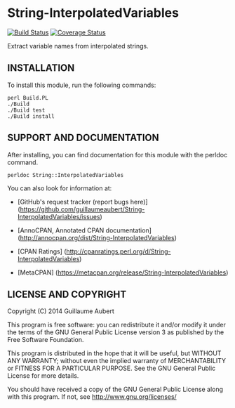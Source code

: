 String-InterpolatedVariables
============================

[![Build Status](https://travis-ci.org/guillaumeaubert/String-InterpolatedVariables.png?branch=master)](https://travis-ci.org/guillaumeaubert/String-InterpolatedVariables)
[![Coverage Status](https://coveralls.io/repos/guillaumeaubert/String-InterpolatedVariables/badge.png?branch=master)](https://coveralls.io/r/guillaumeaubert/String-InterpolatedVariables?branch=master)

Extract variable names from interpolated strings.


INSTALLATION
------------

To install this module, run the following commands:

	perl Build.PL
	./Build
	./Build test
	./Build install


SUPPORT AND DOCUMENTATION
-------------------------

After installing, you can find documentation for this module with the
perldoc command.

	perldoc String::InterpolatedVariables


You can also look for information at:

 * [GitHub's request tracker (report bugs here)]
   (https://github.com/guillaumeaubert/String-InterpolatedVariables/issues)

 * [AnnoCPAN, Annotated CPAN documentation]
   (http://annocpan.org/dist/String-InterpolatedVariables)

 * [CPAN Ratings]
   (http://cpanratings.perl.org/d/String-InterpolatedVariables)

 * [MetaCPAN]
   (https://metacpan.org/release/String-InterpolatedVariables)


LICENSE AND COPYRIGHT
---------------------

Copyright (C) 2014 Guillaume Aubert

This program is free software: you can redistribute it and/or modify it under
the terms of the GNU General Public License version 3 as published by the Free
Software Foundation.

This program is distributed in the hope that it will be useful, but WITHOUT ANY
WARRANTY; without even the implied warranty of MERCHANTABILITY or FITNESS FOR A
PARTICULAR PURPOSE. See the GNU General Public License for more details.

You should have received a copy of the GNU General Public License along with
this program. If not, see http://www.gnu.org/licenses/
